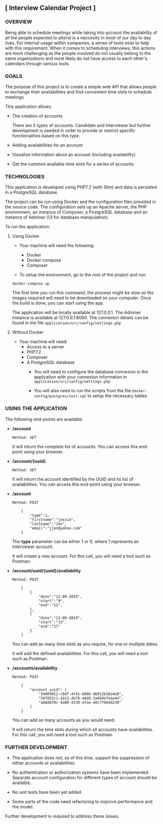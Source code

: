 ## [ Interview Calendar Project ]



### OVERVIEW

Being able to schedule meetings while taking into account the availability of all the people expected to attend is a neccesity in most of our day to day lives. For internal usage within companies, a series of tools exist to help with this requirement. When it comes to scheduling interviews, this actions are more challenging as the people involved do not usually belong to the same organizations and most likely do not have access to each other's calendars through various tools.

### GOALS

The purpose of this project is to create a simple web API that allows people to exchange their availabilities and find convenient time slots to schedule meetings.

This application allows:

* The creation of accounts

    There are 2 types of accounts: Candidate and Interviewer but further development is needed in order to provide or restrict specific functionalities based on this type.

* Adding availabilities for an account 

* Visualize information about an account (including availability)

* Get the common available time slots for a series of accounts


### TECHNOLOGIES

This application is developed using PHP7.2 (with Slim) and data is persisted in a PostgreSQL database. 


The project can be run using Docker and the configuration files provided in the source code. The configuration sets up an Apache server, the PHP environment, an instance of Composer, a PostgreSQL database and an instance of Adminer (UI for database manipulation).

To run the application:

1. Using Docker
    * Your machine will need the following:
        * Docker
        * Docker compose
        * Composer

    * To setup the environment, go to the root of the project and run:
    ```
    docker-compose up
    ```

    The first time you run this command, the process might be slow as the images required will need to be downloaded on your computer. Once the build is done, you can start using the app.

    The application will be locally available at 127.0.0.1.
    The Adminer instance is available at 127.0.0.1:8080. The connexion details can be found in the file ```application/src/config/settings.php```

2. Without Docker
    * Your machine will need:
        * Access to a server
        * PHP7.2
        * Composer
        * A PostgreSQL database 
            * You will need to configure the database connexion in the application with your connexion information in ```application/src/config/settings.php```
            
            * You will also need to run the scripts from the file ```docker-config/postgres/init.sql``` to setup the necessary tables



### USING THE APPLICATION

The following end-points are available:

* **/account**

    ```Method: GET```

    It will return the complete list of accounts. You can access this end-point using your browser.

* **/account/{uuid}**

    ```Method: GET```

    It will return the account identified by the UUID and its list of availabilities. You can access this end-point using your browser.

* **/account**

    ```Method: POST```
    ``` Payload
        {
            "type":1,
            "firstname":"jessie",
            "lastname":"Jon",
            "email":"jjon@yahoo.com"
        }
    ```
    The **type** parameter can be either 1 or 0, where 1 represents an Interviewer account.


    It will create a new account. For this call, you will need a tool such as Postman.

* **/account/uuid/{uuid}/availability**

    ```Method: POST```
    ``` Payload
        [
            {
                "date":"12-09-2019",
                "start":"9",
                "end":"12",
            },
            {
                "date":"12-09-2019",
                "start":"13",
                "end":"17"
            }
        ]
    ```
    You can add as many time slots as you require, for one or multiple dates.


    It will add the defined availabilities. For this call, you will need a tool such as Postman.  

* **/accounts/availability**

    ```Method: POST```
    ``` Payload
        {
            "account_uuid": [
                "3d869012-c8df-4f41-b866-4b813b38a4e8",
                "26f852c1-1b12-4b78-a6dd-3a69de7eaa4d",
                "a68d870c-4a06-4138-afaa-e0c77b64d230"
            ]
        }
    ```
    You can add as many accounts as you would need.

    It will return the time slots during which all accounts have availabilties. For this call, you will need a tool such as Postman.  

### FURTHER DEVELOPMENT

* The application does not, as of this time, support the suppression of either accounts or availabilities. 

* No authentication or authorization systems have been implemented. Separate account configuration for different types of account should be available.

* No unit tests have been yet added.

* Some parts of the code need refactoring to improve performance and the model.

Further development is required to address these issues.